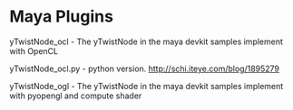 Maya Plugins
========================
yTwistNode_ocl - The yTwistNode in the maya devkit samples implement with OpenCL

yTwistNode_ocl.py - python version.  http://schi.iteye.com/blog/1895279

yTwistNode_ogl - The yTwistNode in the maya devkit samples implement with pyopengl and compute shader

